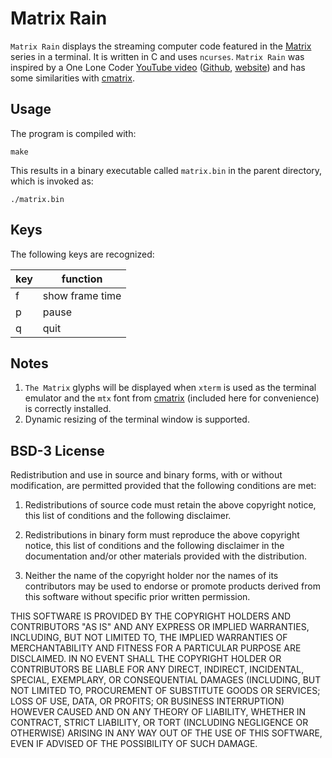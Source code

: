 # Matrix Rain

`Matrix Rain` displays the streaming computer code featured in the [Matrix](https://en.wikipedia.org/wiki/The_Matrix_(franchise)) series in a terminal. It is written in C and uses `ncurses`. `Matrix Rain` was inspired by a One Lone Coder [YouTube video](https://www.youtube.com/channel/UC-yuWVUplUJZvieEligKBkA) ([Github](https://github.com/OneLoneCoder/), [website](https://community.onelonecoder.com)) and has some similarities with [cmatrix](https://github.com/abishekvashok/cmatrix).

## Usage

The program is compiled with:

```shell
make
```

This results in a binary executable called `matrix.bin` in the parent directory, which is invoked as:

```shell
./matrix.bin
```

## Keys

The following keys are recognized:

key|function
---|--------
f|show frame time
p|pause
q|quit

## Notes

1. `The Matrix` glyphs will be displayed when `xterm` is used as the terminal emulator and the `mtx` font from [cmatrix](https://github.com/abishekvashok/cmatrix) (included here for convenience) is correctly installed.
2. Dynamic resizing of the terminal window is supported.

## BSD-3 License

Redistribution and use in source and binary forms, with or without modification, are permitted provided that the following conditions are met:

1. Redistributions of source code must retain the above copyright notice, this list of conditions and the following disclaimer.

2. Redistributions in binary form must reproduce the above copyright notice, this list of conditions and the following disclaimer in the documentation and/or other materials provided with the distribution.

3. Neither the name of the copyright holder nor the names of its contributors may be used to endorse or promote products derived from this software without specific prior written permission.

THIS SOFTWARE IS PROVIDED BY THE COPYRIGHT HOLDERS AND CONTRIBUTORS "AS IS" AND ANY EXPRESS OR IMPLIED WARRANTIES, INCLUDING, BUT NOT LIMITED TO, THE IMPLIED WARRANTIES OF MERCHANTABILITY AND FITNESS FOR A PARTICULAR PURPOSE ARE DISCLAIMED. IN NO EVENT SHALL THE COPYRIGHT HOLDER OR CONTRIBUTORS BE LIABLE FOR ANY DIRECT, INDIRECT, INCIDENTAL, SPECIAL, EXEMPLARY, OR CONSEQUENTIAL DAMAGES (INCLUDING, BUT NOT LIMITED TO, PROCUREMENT OF SUBSTITUTE GOODS OR SERVICES; LOSS OF USE, DATA, OR PROFITS; OR BUSINESS INTERRUPTION) HOWEVER CAUSED AND ON ANY THEORY OF LIABILITY, WHETHER IN CONTRACT, STRICT LIABILITY, OR TORT (INCLUDING NEGLIGENCE OR OTHERWISE) ARISING IN ANY WAY OUT OF THE USE OF THIS SOFTWARE, EVEN IF ADVISED OF THE POSSIBILITY OF SUCH DAMAGE.
